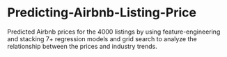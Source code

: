 # Predicting-Airbnb-Listing-Price

Predicted Airbnb prices for the 4000 listings by using feature-engineering and stacking 7+ regression models and grid search to analyze the relationship between the prices and industry trends.

